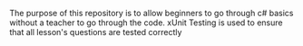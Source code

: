 The purpose of this repository is to allow beginners to go through c# basics without a teacher to go through the code. xUnit Testing is used to ensure that all lesson's questions are tested correctly
